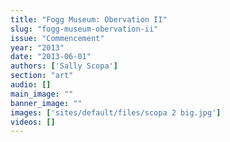 ```yaml
---
title: "Fogg Museum: Obervation II"
slug: "fogg-museum-obervation-ii"
issue: "Commencement"
year: "2013"
date: "2013-06-01"
authors: ['Sally Scopa']
section: "art"
audio: []
main_image: ""
banner_image: ""
images: ['sites/default/files/scopa 2 big.jpg']
videos: []
---
```

